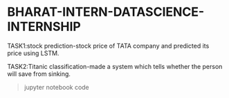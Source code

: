 # BHARAT-INTERN-DATASCIENCE-INTERNSHIP
TASK1:stock prediction-stock price of TATA company and predicted its price using LSTM.

TASK2:Titanic classification-made a system which tells whether the person will save from sinking.
>jupyter notebook code

